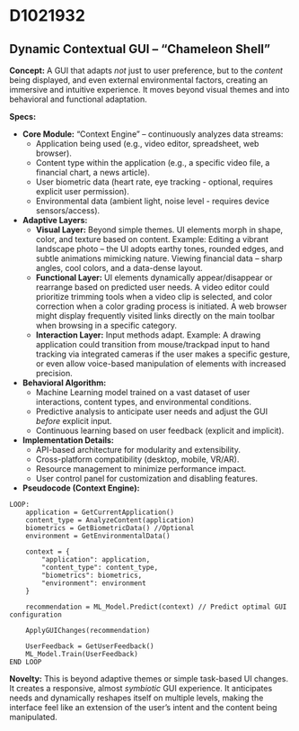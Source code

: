# D1021932

## Dynamic Contextual GUI – “Chameleon Shell”

**Concept:** A GUI that adapts *not* just to user preference, but to the *content* being displayed, and even external environmental factors, creating an immersive and intuitive experience. It moves beyond visual themes and into behavioral and functional adaptation.

**Specs:**

*   **Core Module:** “Context Engine” – continuously analyzes data streams:
    *   Application being used (e.g., video editor, spreadsheet, web browser).
    *   Content type within the application (e.g., a specific video file, a financial chart, a news article).
    *   User biometric data (heart rate, eye tracking - optional, requires explicit user permission).
    *   Environmental data (ambient light, noise level - requires device sensors/access).
*   **Adaptive Layers:**
    *   **Visual Layer:** Beyond simple themes. UI elements morph in shape, color, and texture based on content. Example: Editing a vibrant landscape photo – the UI adopts earthy tones, rounded edges, and subtle animations mimicking nature. Viewing financial data – sharp angles, cool colors, and a data-dense layout.
    *   **Functional Layer:**  UI elements dynamically appear/disappear or rearrange based on predicted user needs.  A video editor could prioritize trimming tools when a video clip is selected, and color correction when a color grading process is initiated.  A web browser might display frequently visited links directly on the main toolbar when browsing in a specific category.
    *   **Interaction Layer:**  Input methods adapt.  Example: A drawing application could transition from mouse/trackpad input to hand tracking via integrated cameras if the user makes a specific gesture, or even allow voice-based manipulation of elements with increased precision.
*   **Behavioral Algorithm:** 
    *   Machine Learning model trained on a vast dataset of user interactions, content types, and environmental conditions.
    *   Predictive analysis to anticipate user needs and adjust the GUI *before* explicit input.
    *   Continuous learning based on user feedback (explicit and implicit).
*   **Implementation Details:**
    *   API-based architecture for modularity and extensibility.
    *   Cross-platform compatibility (desktop, mobile, VR/AR).
    *   Resource management to minimize performance impact.
    *   User control panel for customization and disabling features.
*   **Pseudocode (Context Engine):**

```
LOOP:
    application = GetCurrentApplication()
    content_type = AnalyzeContent(application)
    biometrics = GetBiometricData() //Optional
    environment = GetEnvironmentalData()

    context = {
        "application": application,
        "content_type": content_type,
        "biometrics": biometrics,
        "environment": environment
    }

    recommendation = ML_Model.Predict(context) // Predict optimal GUI configuration

    ApplyGUIChanges(recommendation)

    UserFeedback = GetUserFeedback()
    ML_Model.Train(UserFeedback)
END LOOP
```

**Novelty:** This is beyond adaptive themes or simple task-based UI changes. It creates a responsive, almost *symbiotic* GUI experience. It anticipates needs and dynamically reshapes itself on multiple levels, making the interface feel like an extension of the user’s intent and the content being manipulated.